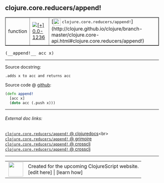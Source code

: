 ## clojure.core.reducers/append!



 <table border="1">
<tr>
<td>function</td>
<td><a href="https://github.com/cljsinfo/cljs-api-docs/tree/0.0-1236"><img valign="middle" alt="[+] 0.0-1236" title="Added in 0.0-1236" src="https://img.shields.io/badge/+-0.0--1236-lightgrey.svg"></a> </td>
<td>
[<img height="24px" valign="middle" src="http://i.imgur.com/1GjPKvB.png"> <samp>clojure.core.reducers/append!</samp>](http://clojure.github.io/clojure/branch-master/clojure.core-api.html#clojure.core.reducers/append!)
</td>
</tr>
</table>


 <samp>
(__append!__ acc x)<br>
</samp>

---





Source docstring:

```
.adds x to acc and returns acc
```


Source code @ [github](https://github.com/clojure/clojurescript/blob/r2655/src/cljs/clojure/core/reducers.cljs#L232-L235):

```clj
(defn append!
  [acc x]
  (doto acc (.push x)))
```

<!--
Repo - tag - source tree - lines:

 <pre>
clojurescript @ r2655
└── src
    └── cljs
        └── clojure
            └── core
                └── <ins>[reducers.cljs:232-235](https://github.com/clojure/clojurescript/blob/r2655/src/cljs/clojure/core/reducers.cljs#L232-L235)</ins>
</pre>

-->

---



###### External doc links:

[`clojure.core.reducers/append!` @ clojuredocs](http://clojuredocs.org/clojure.core.reducers/append!)<br>
[`clojure.core.reducers/append!` @ grimoire](http://conj.io/store/v1/org.clojure/clojure/1.7.0-beta3/clj/clojure.core.reducers/append%21/)<br>
[`clojure.core.reducers/append!` @ crossclj](http://crossclj.info/fun/clojure.core.reducers/append%21.html)<br>
[`clojure.core.reducers/append!` @ crossclj](http://crossclj.info/fun/clojure.core.reducers.cljs/append%21.html)<br>

---

 <table>
<tr><td>
<img valign="middle" align="right" width="48px" src="http://i.imgur.com/Hi20huC.png">
</td><td>
Created for the upcoming ClojureScript website.<br>
[edit here] | [learn how]
</td></tr></table>

[edit here]:https://github.com/cljsinfo/cljs-api-docs/blob/master/cljsdoc/clojure.core.reducers_appendBANG.cljsdoc
[learn how]:https://github.com/cljsinfo/cljs-api-docs/wiki/cljsdoc-files

<!--

This information was too distracting to show to readers, but I'll leave it
commented here since it is helpful to:

- pretty-print the data used to generate this document
- and show how to retrieve that data



The API data for this symbol:

```clj
{:ns "clojure.core.reducers",
 :name "append!",
 :signature ["[acc x]"],
 :history [["+" "0.0-1236"]],
 :type "function",
 :full-name-encode "clojure.core.reducers_appendBANG",
 :source {:code "(defn append!\n  [acc x]\n  (doto acc (.push x)))",
          :title "Source code",
          :repo "clojurescript",
          :tag "r2655",
          :filename "src/cljs/clojure/core/reducers.cljs",
          :lines [232 235]},
 :full-name "clojure.core.reducers/append!",
 :clj-symbol "clojure.core.reducers/append!",
 :docstring ".adds x to acc and returns acc"}

```

Retrieve the API data for this symbol:

```clj
;; from Clojure REPL
(require '[clojure.edn :as edn])
(-> (slurp "https://raw.githubusercontent.com/cljsinfo/cljs-api-docs/catalog/cljs-api.edn")
    (edn/read-string)
    (get-in [:symbols "clojure.core.reducers/append!"]))
```

-->
